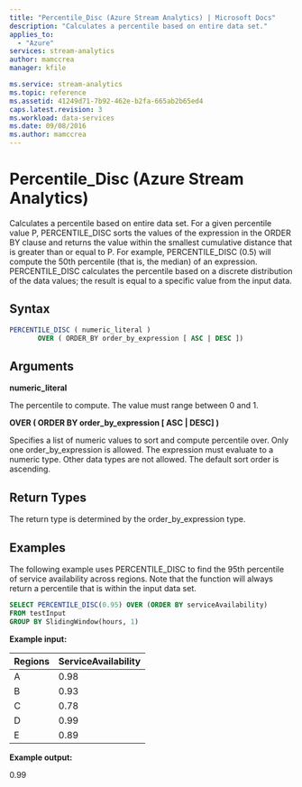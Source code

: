 ```yaml
---
title: "Percentile_Disc (Azure Stream Analytics) | Microsoft Docs"
description: "Calculates a percentile based on entire data set."
applies_to: 
  - "Azure"
services: stream-analytics
author: mamccrea
manager: kfile

ms.service: stream-analytics
ms.topic: reference
ms.assetid: 41249d71-7b92-462e-b2fa-665ab2b65ed4
caps.latest.revision: 3
ms.workload: data-services
ms.date: 09/08/2016
ms.author: mamccrea
---
```

# Percentile_Disc (Azure Stream Analytics)
Calculates a percentile based on entire data set. For a given percentile value P, PERCENTILE_DISC sorts the values of the expression in the ORDER BY clause and returns the value within the smallest cumulative distance that is greater than or equal to P. For example, PERCENTILE_DISC (0.5) will compute the 50th percentile (that is, the median) of an expression. PERCENTILE_DISC calculates the percentile based on a discrete distribution of the data values; the result is equal to a specific value from the input data.
  
 ## Syntax  
  
```SQL   
PERCENTILE_DISC ( numeric_literal )
       OVER ( ORDER_BY order_by_expression [ ASC | DESC ])
```  
  
## Arguments  
 **numeric_literal**  
  
The percentile to compute. The value must range between 0 and 1.  

 **OVER ( ORDER BY order_by_expression [ ASC | DESC] )**

Specifies a list of numeric values to sort and compute percentile over. Only one order_by_expression is allowed. The expression must evaluate to a numeric type. Other data types are not allowed. The default sort order is ascending.

## Return Types  

The return type is determined by the order_by_expression type.
  
## Examples  

The following example uses PERCENTILE_DISC to find the 95th percentile of service availability across regions. Note that the function will always return a percentile that is within the input data set.
  
```SQL  
SELECT PERCENTILE_DISC(0.95) OVER (ORDER BY serviceAvailability)
FROM testInput
GROUP BY SlidingWindow(hours, 1)
```  
  
 **Example input:**

| Regions | ServiceAvailability |
|---------|---------|
| A |	0.98 |
| B |	0.93 |
| C |	0.78 |
| D |	0.99 |
| E |	0.89 |




 **Example output:**

0.99
